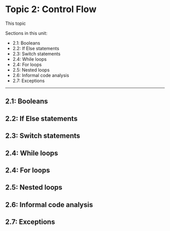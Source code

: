 # Topic 2: Control Flow

This topic 

Sections in this unit: 
- 2.1: Booleans
- 2.2: If Else statements
- 2.3: Switch statements
- 2.4: While loops
- 2.4: For loops
- 2.5: Nested loops
- 2.6: Informal code analysis
- 2.7: Exceptions

---
## 2.1: Booleans

## 2.2: If Else statements

## 2.3: Switch statements

## 2.4: While loops

## 2.4: For loops

## 2.5: Nested loops

## 2.6: Informal code analysis

## 2.7: Exceptions
